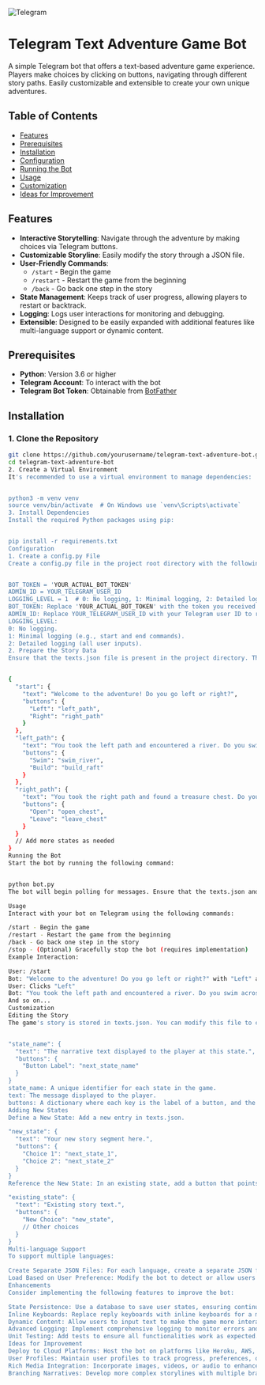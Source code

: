 ![Telegram](https://img.shields.io/badge/telegram-API-blue)

# Telegram Text Adventure Game Bot

A simple Telegram bot that offers a text-based adventure game experience. Players make choices by clicking on buttons, navigating through different story paths. Easily customizable and extensible to create your own unique adventures.

## Table of Contents

- [Features](#features)
- [Prerequisites](#prerequisites)
- [Installation](#installation)
- [Configuration](#configuration)
- [Running the Bot](#running-the-bot)
- [Usage](#usage)
- [Customization](#customization)
- [Ideas for Improvement](#ideas-for-improvement)

## Features

- **Interactive Storytelling**: Navigate through the adventure by making choices via Telegram buttons.
- **Customizable Storyline**: Easily modify the story through a JSON file.
- **User-Friendly Commands**:
  - `/start` - Begin the game
  - `/restart` - Restart the game from the beginning
  - `/back` - Go back one step in the story
- **State Management**: Keeps track of user progress, allowing players to restart or backtrack.
- **Logging**: Logs user interactions for monitoring and debugging.
- **Extensible**: Designed to be easily expanded with additional features like multi-language support or dynamic content.

## Prerequisites

- **Python**: Version 3.6 or higher
- **Telegram Account**: To interact with the bot
- **Telegram Bot Token**: Obtainable from [BotFather](https://t.me/BotFather)

## Installation

### 1. Clone the Repository

```bash
git clone https://github.com/yourusername/telegram-text-adventure-bot.git
cd telegram-text-adventure-bot
2. Create a Virtual Environment
It's recommended to use a virtual environment to manage dependencies:


python3 -m venv venv
source venv/bin/activate  # On Windows use `venv\Scripts\activate`
3. Install Dependencies
Install the required Python packages using pip:


pip install -r requirements.txt
Configuration
1. Create a config.py File
Create a config.py file in the project root directory with the following content:


BOT_TOKEN = 'YOUR_ACTUAL_BOT_TOKEN'
ADMIN_ID = YOUR_TELEGRAM_USER_ID
LOGGING_LEVEL = 1  # 0: No logging, 1: Minimal logging, 2: Detailed logging
BOT_TOKEN: Replace 'YOUR_ACTUAL_BOT_TOKEN' with the token you received from BotFather.
ADMIN_ID: Replace YOUR_TELEGRAM_USER_ID with your Telegram user ID to receive logs. You can find your user ID by messaging @userinfobot on Telegram.
LOGGING_LEVEL:
0: No logging.
1: Minimal logging (e.g., start and end commands).
2: Detailed logging (all user inputs).
2. Prepare the Story Data
Ensure that the texts.json file is present in the project directory. This file contains the game's storyline and choices. An example structure:


{
  "start": {
    "text": "Welcome to the adventure! Do you go left or right?",
    "buttons": {
      "Left": "left_path",
      "Right": "right_path"
    }
  },
  "left_path": {
    "text": "You took the left path and encountered a river. Do you swim across or build a raft?",
    "buttons": {
      "Swim": "swim_river",
      "Build": "build_raft"
    }
  },
  "right_path": {
    "text": "You took the right path and found a treasure chest. Do you open it or leave it?",
    "buttons": {
      "Open": "open_chest",
      "Leave": "leave_chest"
    }
  }
  // Add more states as needed
}
Running the Bot
Start the bot by running the following command:


python bot.py
The bot will begin polling for messages. Ensure that the texts.json and config.py files are correctly set up before running.

Usage
Interact with your bot on Telegram using the following commands:

/start - Begin the game
/restart - Restart the game from the beginning
/back - Go back one step in the story
/stop - (Optional) Gracefully stop the bot (requires implementation)
Example Interaction:

User: /start
Bot: "Welcome to the adventure! Do you go left or right?" with "Left" and "Right" buttons.
User: Clicks "Left"
Bot: "You took the left path and encountered a river. Do you swim across or build a raft?" with "Swim" and "Build" buttons.
And so on...
Customization
Editing the Story
The game's story is stored in texts.json. You can modify this file to create your own narrative. The structure for each state is as follows:


"state_name": {
  "text": "The narrative text displayed to the player at this state.",
  "buttons": {
    "Button Label": "next_state_name"
  }
}
state_name: A unique identifier for each state in the game.
text: The message displayed to the player.
buttons: A dictionary where each key is the label of a button, and the value is the state_name it leads to.
Adding New States
Define a New State: Add a new entry in texts.json.

"new_state": {
  "text": "Your new story segment here.",
  "buttons": {
    "Choice 1": "next_state_1",
    "Choice 2": "next_state_2"
  }
}
Reference the New State: In an existing state, add a button that points to the new state.

"existing_state": {
  "text": "Existing story text.",
  "buttons": {
    "New Choice": "new_state",
    // Other choices
  }
}
Multi-language Support
To support multiple languages:

Create Separate JSON Files: For each language, create a separate JSON file (e.g., texts_en.json, texts_es.json).
Load Based on User Preference: Modify the bot to detect or allow users to select their preferred language and load the corresponding JSON file.
Enhancements
Consider implementing the following features to improve the bot:

State Persistence: Use a database to save user states, ensuring continuity even if the bot restarts.
Inline Keyboards: Replace reply keyboards with inline keyboards for a more polished user interface.
Dynamic Content: Allow users to input text to make the game more interactive and personalized.
Advanced Logging: Implement comprehensive logging to monitor errors and user interactions effectively.
Unit Testing: Add tests to ensure all functionalities work as expected.
Ideas for Improvement
Deploy to Cloud Platforms: Host the bot on platforms like Heroku, AWS, or Google Cloud for better accessibility.
User Profiles: Maintain user profiles to track progress, preferences, or achievements.
Rich Media Integration: Incorporate images, videos, or audio to enhance storytelling.
Branching Narratives: Develop more complex storylines with multiple branching paths and endings.